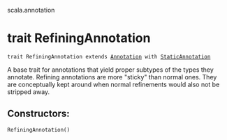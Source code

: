 scala.annotation
# trait RefiningAnnotation

<pre><code class="language-scala" >trait RefiningAnnotation extends <a href="./Annotation.md">Annotation</a> with <a href="./StaticAnnotation.md">StaticAnnotation</a></pre></code>
A base trait for annotations that yield proper subtypes of the types they annotate.
Refining annotations are more "sticky" than normal ones. They are conceptually kept
around when normal refinements would also not be stripped away.

## Constructors:
<pre><code class="language-scala" >RefiningAnnotation()</pre></code>

